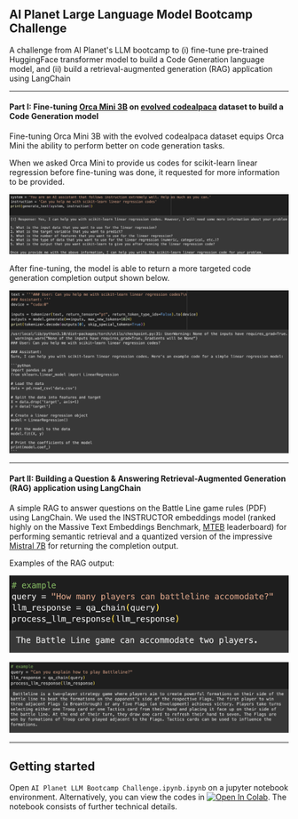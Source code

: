 ## AI Planet Large Language Model Bootcamp Challenge
A challenge from AI Planet's LLM bootcamp to (i) fine-tune pre-trained HuggingFace transformer model to build a Code Generation language model, and (ii) build a retrieval-augmented generation (RAG) application using LangChain

---

#### Part I: Fine-tuning [Orca Mini 3B](https://huggingface.co/pankajmathur/orca_mini_3b) on [evolved codealpaca](https://huggingface.co/datasets/theblackcat102/evol-codealpaca-v1) dataset to build a Code Generation model
Fine-tuning Orca Mini 3B with the evolved codealpaca dataset equips Orca Mini the ability to perform better on code generation tasks. 

When we asked Orca Mini to provide us codes for scikit-learn linear regression before fine-tuning was done, it requested for more information to be provided. 

![jpg](img/orca-3b-before-finetuned.png)


After fine-tuning, the model is able to return a more targeted code generation completion output shown below.

![jpg](img/orca-3b-after-finetuned.png)

---

#### Part II: Building a Question & Answering Retrieval-Augmented Generation (RAG) application using LangChain
A simple RAG to answer questions on the Battle Line game rules (PDF) using LangChain. We used the INSTRUCTOR embeddings model (ranked highly on the Massive Text Embeddings Benchmark, [MTEB](https://huggingface.co/spaces/mteb/leaderboard) leaderboard) for performing semantic retrieval and a quantized version of the impressive [Mistral 7B](https://mistral.ai/product/) for returning the completion output. 

Examples of the RAG output:

![jpg](img/Simple-Mistral-RAG-example.png)

![jpg](img/Mistral-RAG-example.png)

---

## Getting started
Open `AI Planet LLM Bootcamp Challenge.ipynb.ipynb` on a jupyter notebook environment. Alternatively, you can view the codes in [![Open In Colab](https://colab.research.google.com/assets/colab-badge.svg)](https://colab.research.google.com/drive/1TU4XPGS04xdMHY1wXj23Z9OiELp7XJ_7#scrollTo=-gZxQYC5g4No?usp=sharing). The notebook consists of further technical details.
